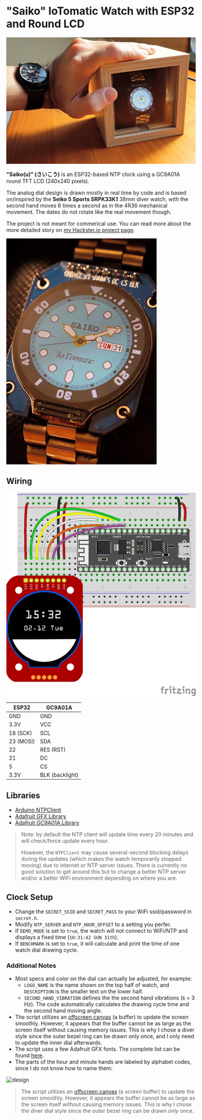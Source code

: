 # "Saiko" IoTomatic Watch with ESP32 and Round LCD

![saiko](saiko.JPG)

**"Saiko(u)" (さいこう)** is an ESP32-based NTP clock using a GC9A01A round TFT LCD (240x240 pixels).

The analog dial design is drawn mostly in real time by code and is based on/inspired by the **Seiko 5 Sports SRPK33K1** 38mm diver watch, with the second hand moves 6 times a second as in the 4R36 mechanical movement. The dates do not rotate like the real movement though.

The project is not meant for commerical use. You can read more about the more detailed story on [my Hackster.io project page](https://www.hackster.io/alankrantas/saiko-iotomatic-watch-d619e5).

![saiko-dial](saiko-dial.JPG)

## Wiring

![wiring](wiring.png)

| ESP32 | GC9A01A |
| --- | --- |
| GND | GND |
| 3.3V | VCC |
| 18 (SCK) | SCL |
| 23 (MOSI) | SDA |
| 22 | RES (RST) |
| 21 | DC |
| 5 | CS |
| 3.3V | BLK (backlight) |

## Libraries

- [Arduino NTPClient](https://github.com/arduino-libraries/NTPClient)
- [Adafruit GFX Library](https://github.com/adafruit/Adafruit-GFX-Library)
- [Adafruit GC9A01A Library](https://github.com/adafruit/Adafruit_GC9A01A)

> Note: by default the NTP client will update time every 20 minutes and will check/force update every hour.
>
> However, the `NTPClient` may cause several-second blocking delays during the updates (which makes the watch temporarily stopped moving) due to internet or NTP server issues. There is currently no good solution to get around this but to change a better NTP server and/or a better WiFi environment depending on where you are.

## Clock Setup

- Change the `SECRET_SSID` and `SECRET_PASS` to your WiFi ssid/password in `secret.h`.
- Modify `NTP_SERVER` and `NTP_HOUR_OFFSET` to a setting you perfer.
- If `DEMO_MODE` is set to `true`, the watch will not connect to WiFi/NTP and displays a fixed time (`10:31:42 SUN 31th`).
- If `BENCHMARK` is set to `true`, it will calculate and print the time of one watch dial drawing cycle.

### Additional Notes

- Most specs and color on the dial can actually be adjusted, for example:
  - `LOGO_NAME` is the name shown on the top half of watch, and `DESCRIPTION` is the smaller text on the lower half.
  - `SECOND_HAND_VIBRATION` defines the the second hand vibrations (`6` = 3 Hz). The code automatically calculates the drawing cycle time and the second hand moving angle.
- The script utilizes an [offscreen canvas](https://learn.adafruit.com/adafruit-gfx-graphics-library?view=all#overwriting-text-or-graphics-using-an-offscreen-canvas-3132174) (a buffer) to update the screen smoothly. However, it appears that the buffer cannot be as large as the screen itself without causing memory issues. This is why I chose a diver style since the outer bezel ring can be drawn only once, and I only need to update the inner dial afterwards.
- The script uses a few Adafruit GFX fonts. The complete list can be found [here](https://github.com/adafruit/Adafruit-GFX-Library/tree/master/Fonts).
- The parts of the hour and minute hands are labeled by alphabet codes, since I do not know how to name them:

![design](design.png)

> The script utilizes an [offscreen canvas](https://learn.adafruit.com/adafruit-gfx-graphics-library?view=all#overwriting-text-or-graphics-using-an-offscreen-canvas-3132174) (a screen buffer) to update the screen smoothly. However, it appears the buffer cannot be as large as the screen itself without causing memory issues. This is why I chose the diver dial style since the outer bezel ring can be drawn _only_ once.
